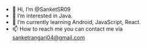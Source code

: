 - 👋 Hi, I’m @SanketSR09
- 👀 I’m interested in Java.
- 🌱 I’m currently learning Android, JavaScript, React.
- 📫 How to reach me you can contact me via sanketrangari04@gmail.com
  
<!---
SanketSR09/SanketSR09 is a ✨ special ✨ repository because its `README.md` (this file) appears on your GitHub profile.
You can click the Preview link to take a look at your changes.
--->
